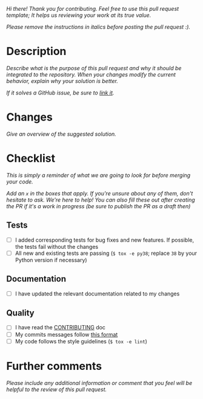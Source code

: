 _Hi there! Thank you for contributing. Feel free to use this pull request template; It helps us reviewing your work at its true value._

_Please remove the instructions in italics before posting the pull request :)._

# Description
_Describe what is the purpose of this pull request and why it should be integrated to the repository. 
When your changes modify the current behavior, explain why your solution is better._

_If it solves a GitHub issue, be sure to [link it](https://help.github.com/en/github/writing-on-github/autolinked-references-and-urls#issues-and-pull-requests)._

# Changes
_Give an overview of the suggested solution._

# Checklist
_This is simply a reminder of what we are going to look for before merging your code._

_Add an `x` in the boxes that apply._
_If you're unsure about any of them, don't hesitate to ask. We're here to help!_ 
_You can also fill these out after creating the PR if it's a work in progress (be sure to publish the PR as a draft then)_

## Tests
- [ ] I added corresponding tests for bug fixes and new features. If possible, the tests fail without the changes
- [ ] All new and existing tests are passing (`$ tox -e py38`; replace `38` by your Python version if necessary)

## Documentation
- [ ] I have updated the relevant documentation related to my changes

## Quality
- [ ] I have read the [CONTRIBUTING](https://github.com/Epistimio/orion/blob/develop/CONTRIBUTING.md) doc
- [ ] My commits messages follow [this format](https://chris.beams.io/posts/git-commit/)
- [ ] My code follows the style guidelines (`$ tox -e lint`)

# Further comments
_Please include any additional information or comment that you feel will be helpful to the review of this pull request._
